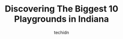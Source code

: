 ---
layout: ampstory
image: https://i0.wp.com/paketmu.com/wp-content/uploads/2023/06/quaker-park-0-in-indiana-1686367250.jpeg?resize=640,853
author: techidn
featured: false
description: Explore the diverse Playground scene in Indiana, home to an incredible selection of 10 establishments catering to every taste. Whether youre in search of iconic favorites or undiscovered tr
title: Discovering The Biggest 10 Playgrounds in Indiana
cover:
   title: Discovering The Biggest 10 Playgrounds in Indiana
   subtitle: RICKPATE
   background: https://paketmu.com/wp-content/uploads/2023/06/quaker-park-0-in-indiana-1686367250.jpeg

pages: 
 - layout: thirds
   top: <h1>#1 Holliday Park</h1>
   bottom: "<p>Such a great place for children and adventure. We homeschool and like to come here to work on school. We love the beautiful garden area near the ruins and take the baby t</p>"
   background: https://paketmu.com/wp-content/uploads/2023/06/quaker-park-1-in-indiana-1686367251.jpeg
   backgroundblur: true
 - layout: thirds
   top: <h1>#2 Gas City Park</h1>
   bottom: "<p>there was food in the vending machine.  but it would not dispense.  if you come here bring your own food for the animals. along with that  the first animal pictured there</p>"
   background: https://paketmu.com/wp-content/uploads/2023/06/quaker-park-2-in-indiana-1686367252.jpeg
   cta:
      link: https://paketmu.com/discovering-the-biggest-10-playgrounds-in-indiana/
      text: Discovering The Biggest 10 Playgrounds in Indiana
 - layout: thirds
   top: <h1>#3 Roy. G. Holland Memorial Park</h1>
   bottom: "<p>It is a very nice park. Has basketball courts, volleyball, batting cage, soccer and tennis courts. Also has two playgrounds, picnic area and public bathrooms. All types o</p>"
   background: https://paketmu.com/wp-content/uploads/2023/06/quaker-park-3-in-indiana-1686367253.jpeg
   cta:
      link: https://paketmu.com/discovering-the-biggest-10-playgrounds-in-indiana/
      text: Discovering The Biggest 10 Playgrounds in Indiana
 - layout: thirds
   top: <h1>#4 West Park</h1>
   bottom: "<p>2700 W 116th St, Carmel, IN 46032, United States</p>"
   background: https://images.unsplash.com/photo-1574169208507-84376144848b?ixlib=rb-4.0.3&ixid=MnwxMjA3fDB8MHxwaG90by1wYWdlfHx8fGVufDB8fHx8&auto=format&fit=crop&w=640&h=853&q=80
   cta:
      link: https://paketmu.com/discovering-the-biggest-10-playgrounds-in-indiana/
      text: Discovering The Biggest 10 Playgrounds in Indiana
 - layout: thirds
   top: <h1>#5 Indianapolis Colts Canal Playspace</h1>
   bottom: "<p>701 Canal Walk, Indianapolis, IN 46202, United States</p>"
   background: https://images.unsplash.com/photo-1536745287225-21d689278fd1?ixlib=rb-4.0.3&ixid=MnwxMjA3fDB8MHxwaG90by1wYWdlfHx8fGVufDB8fHx8&auto=format&fit=crop&w=640&h=853&q=80
   cta:
      link: https://paketmu.com/discovering-the-biggest-10-playgrounds-in-indiana/
      text: Discovering The Biggest 10 Playgrounds in Indiana
 - layout: thirds
   top: <h1>#6 Quaker Park</h1>
   bottom: "<p>17501 Dartown Rd, Westfield, IN 46074, United States</p>"
   background: https://images.unsplash.com/photo-1618556658017-fd9c732d1360?ixlib=rb-4.0.3&ixid=MnwxMjA3fDB8MHxwaG90by1wYWdlfHx8fGVufDB8fHx8&auto=format&fit=crop&w=640&h=853&q=80
   cta:
      link: https://paketmu.com/discovering-the-biggest-10-playgrounds-in-indiana/
      text: Discovering The Biggest 10 Playgrounds in Indiana
 - layout: thirds
   top: <h1>#7 Playacres Park</h1>
   bottom: "<p>300 E Madison St, Fairmount, IN 46928, United States</p>"
   background: https://images.unsplash.com/photo-1540457036297-448b6b99e91c?ixlib=rb-4.0.3&ixid=MnwxMjA3fDB8MHxwaG90by1wYWdlfHx8fGVufDB8fHx8&auto=format&fit=crop&w=640&h=853&q=80
   cta:
      link: https://paketmu.com/discovering-the-biggest-10-playgrounds-in-indiana/
      text: Discovering The Biggest 10 Playgrounds in Indiana
 - layout: thirds
   middle: Continue reading...
   background: https://images.unsplash.com/photo-1515405295579-ba7b45403062?ixlib=rb-4.0.3&ixid=MnwxMjA3fDB8MHxwaG90by1wYWdlfHx8fGVufDB8fHx8&auto=format&fit=crop&w=640&h=853&q=80
   cta:
      link: https://paketmu.com/discovering-the-biggest-10-playgrounds-in-indiana/
      text: Discovering The Biggest 10 Playgrounds in Indiana
      
---